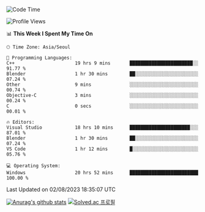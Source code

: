 <!--START_SECTION:waka-->
![Code Time](http://img.shields.io/badge/Code%20Time-466%20hrs%2019%20mins-blue)

![Profile Views](http://img.shields.io/badge/Profile%20Views-0-blue)

📊 **This Week I Spent My Time On** 

```text
🕑︎ Time Zone: Asia/Seoul

💬 Programming Languages: 
C++                      19 hrs 9 mins       ███████████████████████░░   91.77 % 
Blender                  1 hr 30 mins        ██░░░░░░░░░░░░░░░░░░░░░░░   07.24 % 
Other                    9 mins              ░░░░░░░░░░░░░░░░░░░░░░░░░   00.74 % 
Objective-C              3 mins              ░░░░░░░░░░░░░░░░░░░░░░░░░   00.24 % 
C                        0 secs              ░░░░░░░░░░░░░░░░░░░░░░░░░   00.01 % 

🔥 Editors: 
Visual Studio            18 hrs 10 mins      ██████████████████████░░░   87.01 % 
Blender                  1 hr 30 mins        ██░░░░░░░░░░░░░░░░░░░░░░░   07.24 % 
VS Code                  1 hr 12 mins        █░░░░░░░░░░░░░░░░░░░░░░░░   05.76 % 

💻 Operating System: 
Windows                  20 hrs 52 mins      █████████████████████████   100.00 % 
```


 Last Updated on 02/08/2023 18:35:07 UTC
<!--END_SECTION:waka-->
[![Anurag's github stats](https://github-readme-stats.vercel.app/api?username=heosumin518)](https://github.com/anuraghazra/github-readme-stats)
[![Solved.ac
프로필](http://mazassumnida.wtf/api/v2/generate_badge?boj=heosumin)](https://solved.ac/heosumin)
